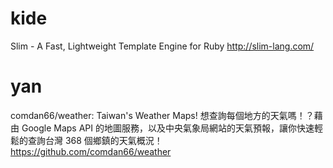 


# kide

Slim - A Fast, Lightweight Template Engine for Ruby
<http://slim-lang.com/>  

# yan

comdan66/weather: Taiwan's Weather Maps! 想查詢每個地方的天氣嗎！？藉由 Google Maps API 的地圖服務，以及中央氣象局網站的天氣預報，讓你快速輕鬆的查詢台灣 368 個鄉鎮的天氣概況！
<https://github.com/comdan66/weather>  